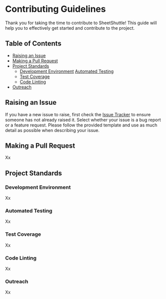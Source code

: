 # Contributing Guidelines

Thank you for taking the time to contribute to SheetShuttle! This guide will
help you to effectively get started and contribute to the project.

## Table of Contents

* [Raising an Issue](#raising-an-issue)
* [Making a Pull Request](#making-a-pull-request)
* [Project Standards](#project-standards)
  * [Development Environment](#development-environment)
   [Automated Testing](#automated-testing)
  * [Test Coverage](#test-coverage)
  * [Code Linting](#code-linting)
* [Outreach](#outreach)

## Raising an Issue

If you have a new issue to raise, first check the [Issue
Tracker](https://github.com/GatorEducator/SheetShuttle/issues) to ensure someone has not already raised it. Select whether your issue is a bug report or a feature request. Please follow the provided template and use as much detail as possible when describing your issue.

## Making a Pull Request

Xx

## Project Standards

### Development Environment

Xx

### Automated Testing

Xx

### Test Coverage

Xx

### Code Linting

Xx

### Outreach

Xx
